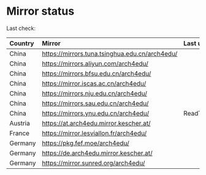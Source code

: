 <script src="./time.js"></script>
# Mirror status
Last check: <script type="text/javascript">localize(1690859912.740195);</script>

|Country|Mirror|Last update|
|:------|:-----|:----------|
|China|https://mirrors.tuna.tsinghua.edu.cn/arch4edu/|<script type="text/javascript">localize(1690828194);</script>|
|China|https://mirrors.aliyun.com/arch4edu/|<script type="text/javascript">localize(1690785086);</script>|
|China|https://mirrors.bfsu.edu.cn/arch4edu/|<script type="text/javascript">localize(1690828194);</script>|
|China|https://mirror.iscas.ac.cn/arch4edu/|<script type="text/javascript">localize(1690828194);</script>|
|China|https://mirrors.nju.edu.cn/arch4edu/|<script type="text/javascript">localize(1690785086);</script>|
|China|https://mirrors.sau.edu.cn/arch4edu/|<script type="text/javascript">localize(1690828194);</script>|
|China|https://mirrors.ynu.edu.cn/arch4edu/|ReadTimeout|
|Austria|https://at.arch4edu.mirror.kescher.at/|<script type="text/javascript">localize(1690828194);</script>|
|France|https://mirror.lesviallon.fr/arch4edu/|<script type="text/javascript">localize(1689402753);</script>|
|Germany|https://pkg.fef.moe/arch4edu/|<script type="text/javascript">localize(1690828194);</script>|
|Germany|https://de.arch4edu.mirror.kescher.at/|<script type="text/javascript">localize(1690828194);</script>|
|Germany|https://mirror.sunred.org/arch4edu/|<script type="text/javascript">localize(1690828194);</script>|

<script src="./tablefilter/tablefilter.js"></script>
<script src="./table.js"></script>